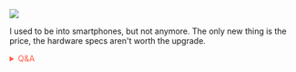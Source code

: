 
![](https://media3.giphy.com/media/Jxoa0dMzFY60o/giphy.gif?cid=82a1493bbrrkavvfj9snmi0ywwf9l01yibvhc6lom6x4juq9&rid=giphy.gif)

I used to be into smartphones, but not anymore. The only new thing is the price, the hardware specs aren't worth the upgrade.

<!-- Prince Kaizen Namwali -->

<span style='color:#ff5d46;'>

<details markdown='1'><summary>Q&A</summary>

![](https://i.redd.it/dh8cwxg8b8w61.png)

</details>

</span>
